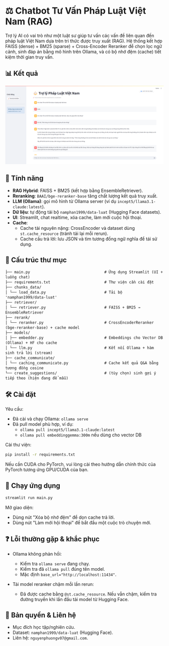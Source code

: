 # ⚖️ Chatbot Tư Vấn Pháp Luật Việt Nam (RAG)
Trợ lý AI có vai trò như một luật sư giúp tư vấn các vấn đề liên quan đến pháp luật Việt Nam dựa trên tri thức được truy xuất (RAG). Hệ thống kết hợp FAISS (dense) + BM25 (sparse) + Cross-Encoder Reranker để chọn lọc ngữ cảnh, sinh đáp án bằng mô hình trên Ollama, và có bộ nhớ đệm (cache) tiết kiệm thời gian truy vấn.

## 📊 Kết quả
![Sample Image](demo/demo.png)


## 🎯 Tính năng
- **RAG Hybrid**: FAISS + BM25 (kết hợp bằng EnsembleRetriever).
- **Reranking**: `BAAI/bge-reranker-base` tăng chất lượng kết quả truy xuất.
- **LLM (Ollama)**: gọi mô hình từ Ollama server (ví dụ `incept5/llama3.1-claude:latest`).
- **Dữ liệu**: tự động tải bộ `namphan1999/data-luat` (Hugging Face datasets).
- **UI**: Streamlit, chat realtime, xóa cache, làm mới cuộc hội thoại.
- **Cache**:
  - Cache tài nguyên nặng: CrossEncoder và dataset dùng `st.cache_resource` (tránh tải lại mỗi rerun).
  - Cache câu trả lời: lưu JSON và tìm tương đồng ngữ nghĩa để tái sử dụng.

## 🧱 Cấu trúc thư mục

```
├── main.py                                 # Ứng dụng Streamlit (UI + luồng chat)
├── requirements.txt                        # Thư viện cần cài đặt
├── chunks_data/
│ └── load_data.py                          # Tải bộ 'namphan1999/data-luat'
├── retriever/
│ └── retriever.py                          # FAISS + BM25 → EnsembleRetriever
├── rerank/
│ └── reranker.py                           # CrossEncoderReranker (bge-reranker-base) + cache model
├── models/
│ ├── embedder.py                           # Embeddings cho Vector DB (Ollama) + HF cho cache
│ └── llm.py                                # Kết nối Ollama + hàm sinh trả lời (stream)
├── cache_communicate/
│ └── caching_communicate.py                # Cache kết quả Q&A bằng tương đồng cosine
└── create_suggestions/                     # (tùy chọn) sinh gợi ý tiếp theo (hiện đang để mẫu)
```

## 🛠️ Cài đặt

Yêu cầu:
- Đã cài và chạy Ollama: `ollama serve`
- Đã pull model phù hợp, ví dụ:
  - `ollama pull incept5/llama3.1-claude:latest`
  - `ollama pull embeddinggemma:300m` nếu dùng cho vector DB

Cài thư viện:
```bash
pip install -r requirements.txt
```

Nếu cần CUDA cho PyTorch, vui lòng cài theo hướng dẫn chính thức của PyTorch tương ứng GPU/CUDA của bạn.

## 🚀 Chạy ứng dụng

```bash
streamlit run main.py
```

Mở giao diện:
- Dùng nút "Xóa bộ nhớ đệm" để dọn cache trả lời.
- Dùng nút "Làm mới hội thoại" để bắt đầu một cuộc trò chuyện mới.

## ❓ Lỗi thường gặp & khắc phục

- Ollama không phản hồi:
  - Kiểm tra `ollama serve` đang chạy.
  - Kiểm tra đã `ollama pull` đúng tên model.
  - Mặc định `base_url="http://localhost:11434"`.

- Tải model reranker chậm mỗi lần rerun:
  - Đã được cache bằng `@st.cache_resource`. Nếu vẫn chậm, kiểm tra đường truyền khi lần đầu tải model từ Hugging Face.

## 📄 Bản quyền & Liên hệ
- Mục đích học tập/nghiên cứu.
- Dataset: `namphan1999/data-luat` (Hugging Face).
- Liên hệ: `nguyenphuongv07@gmail.com`.
